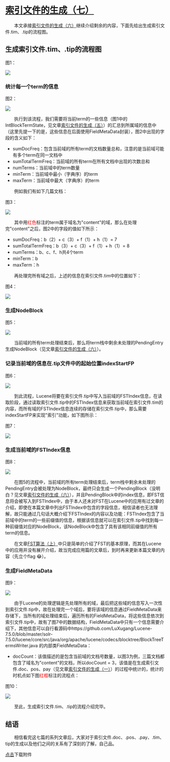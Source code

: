 # [索引文件的生成（七）](https://www.amazingkoala.com.cn/Lucene/Index/)

&emsp;&emsp;本文承接[索引文件的生成（六）](https://www.amazingkoala.com.cn/Lucene/Index/2020/0115/126.html)继续介绍剩余的内容，下面先给出生成索引文件.tim、.tip的流程图。

## 生成索引文件.tim、.tip的流程图

图1：

<img src="索引文件的生成（七）-image/1.png">

### 统计每一个term的信息

图2：

<img src="索引文件的生成（七）-image/2.png">

&emsp;&emsp;执行到该流程，我们需要将当前term的一些信息（图1中的IntBlockTermState，见文章[索引文件的生成（五）](https://www.amazingkoala.com.cn/Lucene/Index/2020/0110/125.html)）的汇总到所属域的信息中（这里先提一下的是，这些信息在后面使用FieldMetaData封装），图2中出现的字段的含义如下：

- sumDocFreq：包含当前域的所有term的文档数量总和，注意的是当前域可能有多个term在同一文档中
- sumTotalTermFreq：当前域的所有term在所有文档中出现的次数总和
- numTerms：当前域中的term数量
- minTerm：当前域中最小（字典序）的term
- maxTerm：当前域中最大（字典序）的term

&emsp;&emsp;例如我们有如下几篇文档：

图3：

<img src="索引文件的生成（七）-image/3.png">

&emsp;&emsp;其中用<font color=Red>红色</font>标注的term属于域名为"content"的域，那么在处理完"content"之后，图2中的字段的值如下所示：

- sumDocFreq：b（2）+ c（3）+ f（1）+ h（1）= 7
- sumTotalTermFreq：b（3）+ c（3）+ f（1）+ h（1）= 8
- numTerms：b、c、f、h共4个term
- minTerm：b
- maxTerm：h

&emsp;&emsp;再处理完所有域之后，上述的信息在索引文件.tim中的位置如下：

图4：

<img src="索引文件的生成（七）-image/4.png">

### 生成NodeBlock

图5：

<img src="索引文件的生成（七）-image/5.png">

&emsp;&emsp;当前域的所有term处理结束后，那么将term栈中剩余未处理的PendingEntry生成NodeBlock（见文章[索引文件的生成（六）](https://www.amazingkoala.com.cn/Lucene/Index/2020/0115/126.html)）。

### 记录当前域的信息在.tip文件中的起始位置indexStartFP

图6：

<img src="索引文件的生成（七）-image/6.png">

&emsp;&emsp;到此流程，Lucene将要在索引文件.tip中写入当前域的FSTIndex信息，在读取阶段，通过读取索引文件.tip中的FSTIndex信息来获取当前域在索引文件.tim的内容，而所有域的FSTIndex信息连续的存储在索引文件.tip中，那么需要indexStartFP来实现"索引"功能，如下图所示：

图7：

<img src="索引文件的生成（七）-image/7.png">

### 生成当前域的FSTIndex信息

图8：

<img src="索引文件的生成（七）-image/8.png">

&emsp;&emsp;在图5的流程中，当前域的所有term处理结束后，term栈中剩余未处理的PendingEntry会被处理为NodeBlock，最终只会生成一个PendingBlock（没明白？见文章[索引文件的生成（六）](https://www.amazingkoala.com.cn/Lucene/Index/2020/0115/126.html)），并且PendingBlock中的index信息，即FST信息将会被写入到FSTIndex中，由于本人还未对FST在Lucene中的应用有过文章的介绍，即使在本篇文章中列出FSTIndex中包含的字段信息，相信读者也无法理解，故只能通过几句话大概介绍下FSTIndex的内容以及功能：FSTIndex包含了当前域中的term的一些前缀值的信息，根据该信息就可以在索引文件.tip中找到每一种前缀值对应的NodeBlock，该NodeBlock中包含了具有该相同前缀值的所有term的信息。

&emsp;&emsp;在文章[FST算法（上）](https://www.amazingkoala.com.cn/Lucene/yasuocunchu/2019/0220/35.html)中只是简单的介绍了FST的基本原理，而其在Lucene中的应用并没有展开介绍，故当完成应用篇的文章后，到时再来更新本篇文章的内容（先立个flag 😂）。

### 生成FieldMetaData

图9：

<img src="索引文件的生成（七）-image/9.png">

&emsp;&emsp;由于Lucene的处理逻辑是先处理所有的域，最后把这些域的信息写入一次性到索引文件.tip中，故在处理完一个域后，要将该域的信息通过FieldMetaData来存储下，当所有的域处理结束后，遍历所有的FieldMetaData，将这些信息依次到索引文件.tip中，故有了图7中的数据结构，FieldMetaData中只有一个信息需要介绍下，其他信息可以自行看源码中https://github.com/LuXugang/Lucene-7.5.0/blob/master/solr-7.5.0/lucene/core/src/java/org/apache/lucene/codecs/blocktree/BlockTreeTermsWriter.java 的内部类FieldMetaData：

- docCount：该值描述的是包含当前域的文档号数量，以图3为例，三篇文档都包含了域名为"content"的文档，所以docCount = 3，该值是在生成索引文件.doc、pos、pay（见文章[索引文件的生成（一）](https://www.amazingkoala.com.cn/Lucene/Index/2019/1226/121.html)）的过程中统计的，统计的时机点如下图<font color=Red>红框</font>标注的流程点：

图10：

<img src="索引文件的生成（七）-image/10.png">

&emsp;&emsp;至此，生成索引文件.tim、.tip的流程介绍完毕。

## 结语

&emsp;&emsp;相信看完这七篇的系列文章后，大家对于索引文件.doc、.pos、.pay、.tim、tip的生成以及他们之间的关系有了深刻的了解，自己品。

[点击](http://www.amazingkoala.com.cn/attachment/Lucene/Index/索引文件的生成/索引文件的生成（七）/索引文件的生成（七）.zip)下载附件